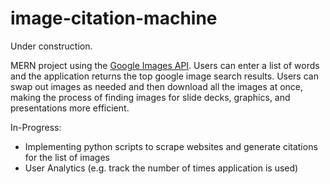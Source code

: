 # image-citation-machine

Under construction.

MERN project using the [Google Images API](https://serpapi.com/images-results). Users can enter a list of words and the application returns the top google image search results. Users can swap out images as needed and then download all the images at once, making the process of finding images for slide decks, graphics, and presentations more efficient.

In-Progress:
- Implementing python scripts to scrape websites and generate citations for the list of images
- User Analytics (e.g. track the number of times application is used)
